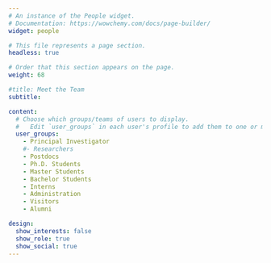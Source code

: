 ```yaml
---
# An instance of the People widget.
# Documentation: https://wowchemy.com/docs/page-builder/
widget: people

# This file represents a page section.
headless: true

# Order that this section appears on the page.
weight: 68

#title: Meet the Team
subtitle:

content:
  # Choose which groups/teams of users to display.
  #   Edit `user_groups` in each user's profile to add them to one or more of these groups.
  user_groups:
    - Principal Investigator
    #- Researchers
    - Postdocs
    - Ph.D. Students
    - Master Students
    - Bachelor Students
    - Interns
    - Administration
    - Visitors
    - Alumni

design:
  show_interests: false
  show_role: true
  show_social: true
---
```

